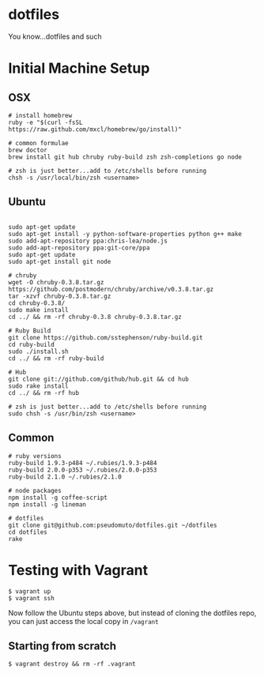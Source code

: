 dotfiles
========

You know...dotfiles and such

# Initial Machine Setup

## OSX

```shell
# install homebrew
ruby -e "$(curl -fsSL https://raw.github.com/mxcl/homebrew/go/install)"

# common formulae
brew doctor
brew install git hub chruby ruby-build zsh zsh-completions go node

# zsh is just better...add to /etc/shells before running
chsh -s /usr/local/bin/zsh <username>
```

## Ubuntu

```shell

sudo apt-get update
sudo apt-get install -y python-software-properties python g++ make
sudo add-apt-repository ppa:chris-lea/node.js
sudo add-apt-repository ppa:git-core/ppa
sudo apt-get update
sudo apt-get install git node

# chruby
wget -O chruby-0.3.8.tar.gz https://github.com/postmodern/chruby/archive/v0.3.8.tar.gz
tar -xzvf chruby-0.3.8.tar.gz
cd chruby-0.3.8/
sudo make install
cd ../ && rm -rf chruby-0.3.8 chruby-0.3.8.tar.gz

# Ruby Build
git clone https://github.com/sstephenson/ruby-build.git
cd ruby-build
sudo ./install.sh
cd ../ && rm -rf ruby-build

# Hub
git clone git://github.com/github/hub.git && cd hub
sudo rake install
cd ../ && rm -rf hub

# zsh is just better...add to /etc/shells before running
sudo chsh -s /usr/bin/zsh <username>
```

## Common

```shell
# ruby versions
ruby-build 1.9.3-p484 ~/.rubies/1.9.3-p484
ruby-build 2.0.0-p353 ~/.rubies/2.0.0-p353
ruby-build 2.1.0 ~/.rubies/2.1.0

# node packages
npm install -g coffee-script
npm install -g lineman

# dotfiles
git clone git@github.com:pseudomuto/dotfiles.git ~/dotfiles
cd dotfiles
rake
```

# Testing with Vagrant

```shell
$ vagrant up
$ vagrant ssh
```

Now follow the Ubuntu steps above, but instead of cloning the dotfiles repo, you can just access the local copy in `/vagrant`

## Starting from scratch

    $ vagrant destroy && rm -rf .vagrant
